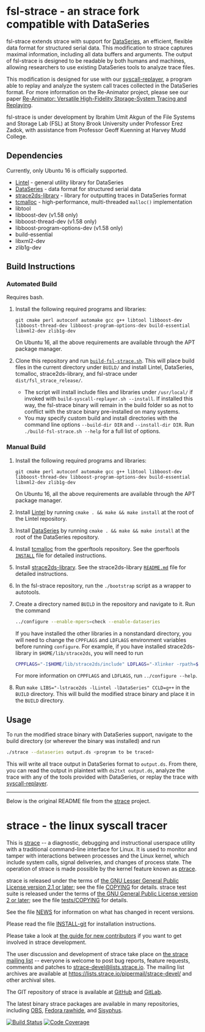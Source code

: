 fsl-strace - an strace fork compatible with DataSeries
======================================================

fsl-strace extends strace with support for [DataSeries](https://github.com/dataseries/dataseries), an efficient, flexible data format for structured serial data. This modification to strace captures maximal information, including all data buffers and arguments. The output of fsl-strace is designed to be readable by both humans and machines, allowing researchers to use existing DataSeries tools to analyze trace files.

This modification is designed for use with our [syscall-replayer](https://github.com/SNIA/reanimator-library/tree/master/syscall-replayer), a program able to replay and analyze the system call traces collected in the DataSeries format. For more information on the Re-Animator project, please see our paper [Re-Animator: Versatile High-Fidelity Storage-System Tracing and Replaying](https://doi.org/10.1145/3383669.3398276).

fsl-strace is under development by Ibrahim Umit Akgun of the File Systems and Storage Lab (FSL) at Stony Brook University under Professor Erez Zadok, with assistance from Professor Geoff Kuenning at Harvey Mudd College.

Dependencies
------------

Currently, only Ubuntu 16 is officially supported.

- [Lintel](https://github.com/dataseries/lintel) - general utility library for DataSeries
- [DataSeries](https://github.com/dataseries/dataseries) - data format for structured serial data
- [strace2ds-library](https://github.com/SNIA/reanimator-library/tree/master/strace2ds-library) - library for outputting traces in DataSeries format
- [tcmalloc](https://github.com/gperftools/gperftools) - high-performance, multi-threaded `malloc()` implementation
- libtool
- libboost-dev (v1.58 only)
- libboost-thread-dev (v1.58 only)
- libboost-program-options-dev (v1.58 only)
- build-essential
- libxml2-dev
- zlib1g-dev

Build Instructions
------------------

### Automated Build

Requires bash.

1. Install the following required programs and libraries:

    ```plaintext
    git cmake perl autoconf automake gcc g++ libtool libboost-dev libboost-thread-dev libboost-program-options-dev build-essential libxml2-dev zlib1g-dev
    ```

    On Ubuntu 16, all the above requirements are available through the APT package manager.

2. Clone this repository and run [`build-fsl-strace.sh`](build-fsl-strace.sh). This will place build files in the current directory under `BUILD/` and install Lintel, DataSeries, tcmalloc, strace2ds-library, and fsl-strace under `dist/fsl_strace_release/`.

    - The script will install include files and libraries under `/usr/local/` if invoked with `build-syscall-replayer.sh --install`. If installed this way, the fsl-strace binary will remain in the build folder so as not to conflict with the strace binary pre-installed on many systems.
    - You may specify custom build and install directories with the command line options `--build-dir DIR` and `--install-dir DIR`. Run `./build-fsl-strace.sh --help` for a full list of options.

### Manual Build

1. Install the following required programs and libraries:

    ```plaintext
    git cmake perl autoconf automake gcc g++ libtool libboost-dev libboost-thread-dev libboost-program-options-dev build-essential libxml2-dev zlib1g-dev
    ```

    On Ubuntu 16, all the above requirements are available through the APT package manager.

2. Install [Lintel](https://github.com/dataseries/lintel) by running `cmake . && make && make install` at the root of the Lintel repository.

3. Install [DataSeries](https://github.com/dataseries/dataseries) by running `cmake . && make && make install` at the root of the DataSeries repository.

4. Install [tcmalloc](https://github.com/gperftools/gperftools) from the gperftools repository. See the gperftools [`INSTALL`](https://github.com/gperftools/gperftools/blob/master/INSTALL) file for detailed instructions.

5. Install [strace2ds-library](https://github.com/SNIA/reanimator-library/tree/master/strace2ds-library). See the strace2ds-library [`README.md`](https://github.com/SNIA/reanimator-library/blob/master/strace2ds-library/README.md) file for detailed instructions.

6. In the fsl-strace repository, run the `./bootstrap` script as a wrapper to autotools.

7. Create a directory named `BUILD` in the repository and navigate to it. Run the command

    ```bash
    ../configure --enable-mpers=check --enable-dataseries
    ```

    If you have installed the other libraries in a nonstandard directory, you will need to change the `CPPFLAGS` and `LDFLAGS` environment variables before running `configure`. For example, if you have installed strace2ds-library in `$HOME/lib/strace2ds`, you will need to run

    ```bash
    CPPFLAGS="-I$HOME/lib/strace2ds/include" LDFLAGS="-Xlinker -rpath=$HOME/lib/strace2ds/lib -L$HOME/lib/strace2ds/lib" ../configure --enable-mpers=check --enable-dataseries
    ```

    For more information on `CPPFLAGS` and `LDFLAGS`, run `../configure --help`.

8. Run `make LIBS="-lstrace2ds -lLintel -lDataSeries" CCLD=g++` in the `BUILD` directory. This will build the modified strace binary and place it in the `BUILD` directory.

Usage
-----

To run the modified strace binary with DataSeries support, navigate to the build directory (or wherever the binary was installed) and run

```bash
./strace --dataseries output.ds <program to be traced>
```

This will write all trace output in DataSeries format to `output.ds`. From there, you can read the output in plaintext with `ds2txt output.ds`, analyze the trace with any of the tools provided with DataSeries, or replay the trace with [syscall-replayer](https://github.com/SNIA/reanimator-library/tree/master/syscall-replayer).

---

Below is the original README file from the [strace](https://strace.io) project.

strace - the linux syscall tracer
=================================

This is [strace](https://strace.io) -- a diagnostic, debugging and instructional userspace utility with a traditional command-line interface for Linux.  It is used to monitor and tamper with interactions between processes and the Linux kernel, which include system calls, signal deliveries, and changes of process state.  The operation of strace is made possible by the kernel feature known as [ptrace](http://man7.org/linux/man-pages/man2/ptrace.2.html).

strace is released under the terms of [the GNU Lesser General Public License version 2.1 or later](LGPL-2.1-or-later); see the file [COPYING](COPYING) for details.
strace test suite is released under the terms of [the GNU General Public License version 2 or later](tests/GPL-2.0-or-later); see the file [tests/COPYING](tests/COPYING) for details.

See the file [NEWS](NEWS) for information on what has changed in recent versions.

Please read the file [INSTALL-git](INSTALL-git.md) for installation instructions.

Please take a look at [the guide for new contributors](https://strace.io/wiki/NewContributorGuide) if you want to get involved in strace development.

The user discussion and development of strace take place on [the strace mailing list](https://lists.strace.io/mailman/listinfo/strace-devel) -- everyone is welcome to post bug reports, feature requests, comments and patches to strace-devel@lists.strace.io.  The mailing list archives are available at https://lists.strace.io/pipermail/strace-devel/ and other archival sites.

The GIT repository of strace is available at [GitHub](https://github.com/strace/strace/) and [GitLab](https://gitlab.com/strace/strace/).

The latest binary strace packages are available in many repositories, including
[OBS](https://build.opensuse.org/package/show/home:ldv_alt/strace/),
[Fedora rawhide](https://apps.fedoraproject.org/packages/strace), and
[Sisyphus](https://packages.altlinux.org/en/Sisyphus/srpms/strace).

[![Build Status](https://travis-ci.org/strace/strace.svg?branch=master)](https://travis-ci.org/strace/strace) [![Code Coverage](https://codecov.io/github/strace/strace/coverage.svg?branch=master)](https://codecov.io/github/strace/strace?branch=master)
